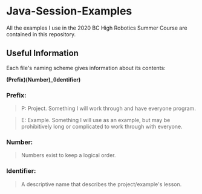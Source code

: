 # Java-Session-Examples

All the examples I use in the 2020 BC High Robotics Summer Course are contained in this repository.

## Useful Information

Each file's naming scheme gives information about its contents:

**(Prefix)(Number)_(Identifier)**

### Prefix:  
> P: Project. Something I will work through and have everyone program.  

> E: Example. Something I will use as an example, but may be prohibitively long or complicated to work through with everyone.

### Number:  
> Numbers exist to keep a logical order.

### Identifier:  
> A descriptive name that describes the project/example's lesson.